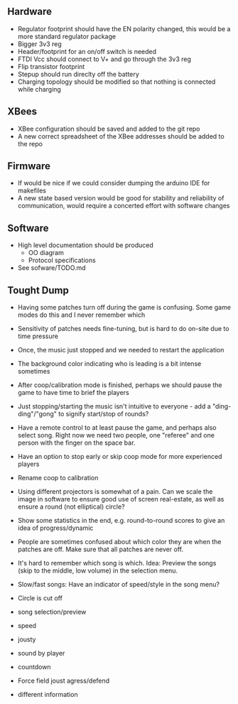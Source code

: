 Hardware
-----------------------------
* Regulator footprint should have the EN polarity changed, this would be a more standard regulator package
* Bigger 3v3 reg
* Header/footprint for an on/off switch is needed
* FTDI Vcc should connect to V+ and go through the 3v3 reg
* Flip transistor footprint
* Stepup should run direclty off the battery
* Charging topology should be modified so that nothing is connected while charging

XBees
-----------------------------
* XBee configuration should be saved and added to the git repo
* A new correct spreadsheet of the XBee addresses should be added to the repo

Firmware
-----------------------------
* If would be nice if we could consider dumping the arduino IDE for makefiles
* A new state based version would be good for stability and reliability of communication, would require a concerted effort with software changes

Software
-----------------------------
* High level documentation should be produced
	* OO diagram
	* Protocol specifications
* See sofware/TODO.md

Tought Dump
-----------------------------

* Having some patches turn off during the game is confusing. Some game modes do this and I never remember which
* Sensitivity of patches needs fine-tuning, but is hard to do on-site due to time pressure
* Once, the music just stopped and we needed to restart the application
* The background color indicating who is leading is a bit intense sometimes
* After coop/calibration mode is finished, perhaps we should pause the game to have time to brief the players
* Just stopping/starting the music isn't intuitive to everyone - add a "ding-ding"/"gong" to signify start/stop of rounds?
* Have a remote control to at least pause the game, and perhaps also select song. Right now we need two people, one "referee" and one person with the finger on the space bar.
* Have an option to stop early or skip coop mode for more experienced players
* Rename coop to calibration
* Using different projectors is somewhat of a pain. Can we scale the image in software to ensure good use of screen real-estate, as well as ensure a round (not elliptical) circle?
* Show some statistics in the end, e.g. round-to-round scores to give an idea of progress/dynamic
* People are sometimes confused about which color they are when the patches are off. Make sure that all patches are never off.
* It's hard to remember which song is which. Idea: Preview the songs (skip to the middle, low volume) in the selection menu.
* Slow/fast songs: Have an indicator of speed/style in the song menu?
* Circle is cut off

* song selection/preview
* speed
* jousty
* sound by player
* countdown
* Force field joust agress/defend
* different information